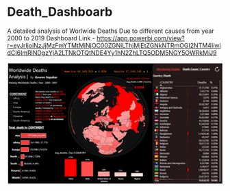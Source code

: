 # Death_Dashboarb

A detailed analysis of Worlwide Deaths Due to different causes from year 2000 to 2019
Dashboard Link - https://app.powerbi.com/view?r=eyJrIjoiNzJjMzFmYTMtMjNjOC00ZGNiLThjMjEtZGNkNTRmOGI2NTM4IiwidCI6ImRlNDgzYjA2LTNkOTQtNDE4Yy1hN2ZhLTQ5ODM5NGY5OWRkMiJ9

![image alt](https://github.com/gouravsupakar/Death_Dashboard/blob/d6dd1a7bc36ea35e342c5c17a9581d0b8690c079/Screenshot%202025-03-13%20195101.png)

